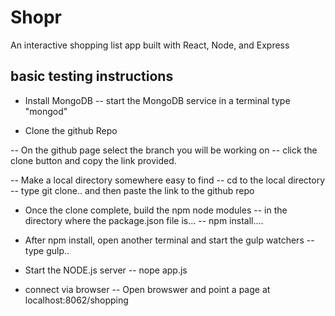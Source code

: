 # Shopr
An interactive shopping list app built with React, Node, and Express

## basic  testing  instructions

- Install  MongoDB
--  start the  MongoDB service   in a terminal   type   "mongod"


- Clone   the  github Repo

-- On the  github  page   select  the  branch  you will be  working on
-- click  the  clone  button  and  copy the link  provided.

--  Make  a local  directory somewhere easy to find
--  cd  to the local  directory
--  type  git  clone..  and then  paste the link to the  github repo

- Once the clone  complete,  build  the  npm  node  modules
--  in the directory where the package.json file is...
--  npm install....

- After npm install,  open  another  terminal and   start the  gulp  watchers
--  type  gulp..

- Start the  NODE.js  server
--   nope  app.js


-  connect  via  browser
--   Open  browswer and point a page  at  localhost:8062/shopping


